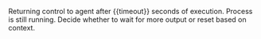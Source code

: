 Returning control to agent after {{timeout}} seconds of execution. Process is still running. Decide whether to wait for more output or reset based on context.